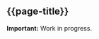 ## {{page-title}}

  <div markdown="span" class="alert alert-warning" role="alert"><i class="fa fa-warning"></i><b> Important:</b> Work in progress.</div>



